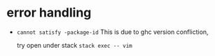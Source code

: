 # error handling
* `cannot satisfy -package-id`
  This is due to ghc version confliction, 

  try open  under stack `stack exec -- vim`



